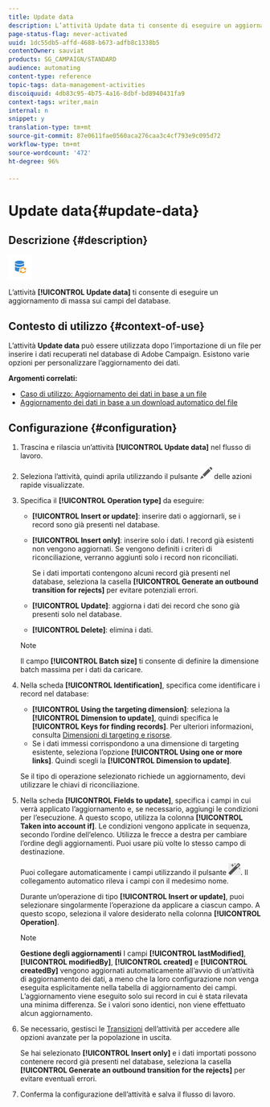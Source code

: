 ```yaml
---
title: Update data
description: L’attività Update data ti consente di eseguire un aggiornamento di massa sui campi del database.
page-status-flag: never-activated
uuid: 1dc55db5-affd-4688-b673-adfb8c1338b5
contentOwner: sauviat
products: SG_CAMPAIGN/STANDARD
audience: automating
content-type: reference
topic-tags: data-management-activities
discoiquuid: 4db83c95-4b75-4a16-8dbf-bd8940431fa9
context-tags: writer,main
internal: n
snippet: y
translation-type: tm+mt
source-git-commit: 87e0611fae0560aca276caa3c4cf793e9c095d72
workflow-type: tm+mt
source-wordcount: '472'
ht-degree: 96%

---
```



# Update data{#update-data}

## Descrizione {#description}

![](assets/data_update.png)

L’attività **[!UICONTROL Update data]** ti consente di eseguire un aggiornamento di massa sui campi del database.

## Contesto di utilizzo {#context-of-use}

L’attività **Update data** può essere utilizzata dopo l’importazione di un file per inserire i dati recuperati nel database di Adobe Campaign. Esistono varie opzioni per personalizzare l’aggiornamento dei dati.

**Argomenti correlati:**

* [Caso di utilizzo: Aggiornamento dei dati in base a un file](../../automating/using/update-database-file.md)
* [Aggiornamento dei dati in base a un download automatico del file](../../automating/using/update-data-automatic-download.md)

## Configurazione {#configuration}

1. Trascina e rilascia un’attività **[!UICONTROL Update data]** nel flusso di lavoro.
1. Seleziona l’attività, quindi aprila utilizzando il pulsante ![](assets/edit_darkgrey-24px.png) delle azioni rapide visualizzate.
1. Specifica il **[!UICONTROL Operation type]** da eseguire:

   * **[!UICONTROL Insert or update]**: inserire dati o aggiornarli, se i record sono già presenti nel database.
   * **[!UICONTROL Insert only]**: inserire solo i dati. I record già esistenti non vengono aggiornati. Se vengono definiti i criteri di riconciliazione, verranno aggiunti solo i record non riconciliati.

      Se i dati importati contengono alcuni record già presenti nel database, seleziona la casella **[!UICONTROL Generate an outbound transition for rejects]** per evitare potenziali errori.

   * **[!UICONTROL Update]**: aggiorna i dati dei record che sono già presenti solo nel database.
   * **[!UICONTROL Delete]**: elimina i dati.

   >[!NOTE]
   >
   >Il campo **[!UICONTROL Batch size]** ti consente di definire la dimensione batch massima per i dati da caricare.

1. Nella scheda **[!UICONTROL Identification]**, specifica come identificare i record nel database:

   * **[!UICONTROL Using the targeting dimension]**: seleziona la **[!UICONTROL Dimension to update]**, quindi specifica le **[!UICONTROL Keys for finding records]**. Per ulteriori informazioni, consulta [Dimensioni di targeting e risorse](../../automating/using/query.md#targeting-dimensions-and-resources).
   * Se i dati immessi corrispondono a una dimensione di targeting esistente, seleziona l’opzione **[!UICONTROL Using one or more links]**. Quindi scegli la **[!UICONTROL Dimension to update]**.

   Se il tipo di operazione selezionato richiede un aggiornamento, devi utilizzare le chiavi di riconciliazione.

1. Nella scheda **[!UICONTROL Fields to update]**, specifica i campi in cui verrà applicato l’aggiornamento e, se necessario, aggiungi le condizioni per l’esecuzione. A questo scopo, utilizza la colonna **[!UICONTROL Taken into account if]**. Le condizioni vengono applicate in sequenza, secondo l’ordine dell’elenco. Utilizza le frecce a destra per cambiare l’ordine degli aggiornamenti. Puoi usare più volte lo stesso campo di destinazione.

   Puoi collegare automaticamente i campi utilizzando il pulsante ![](assets/wkf_magic_wand-24px.png). Il collegamento automatico rileva i campi con il medesimo nome.

   Durante un’operazione di tipo **[!UICONTROL Insert or update]**, puoi selezionare singolarmente l’operazione da applicare a ciascun campo. A questo scopo, seleziona il valore desiderato nella colonna **[!UICONTROL Operation]**.

   >[!NOTE]
   >
   >**Gestione degli aggiornamenti** I campi **[!UICONTROL lastModified]**, **[!UICONTROL modifiedBy]**, **[!UICONTROL created]** e **[!UICONTROL createdBy]** vengono aggiornati automaticamente all’avvio di un’attività di aggiornamento dei dati, a meno che la loro configurazione non venga eseguita esplicitamente nella tabella di aggiornamento dei campi. L’aggiornamento viene eseguito solo sui record in cui è stata rilevata una minima differenza. Se i valori sono identici, non viene effettuato alcun aggiornamento.

1. Se necessario, gestisci le [Transizioni](../../automating/using/activity-properties.md) dell’attività per accedere alle opzioni avanzate per la popolazione in uscita.

   Se hai selezionato **[!UICONTROL Insert only]** e i dati importati possono contenere record già presenti nel database, seleziona la casella **[!UICONTROL Generate an outbound transition for the rejects]** per evitare eventuali errori.

1. Conferma la configurazione dell’attività e salva il flusso di lavoro.
